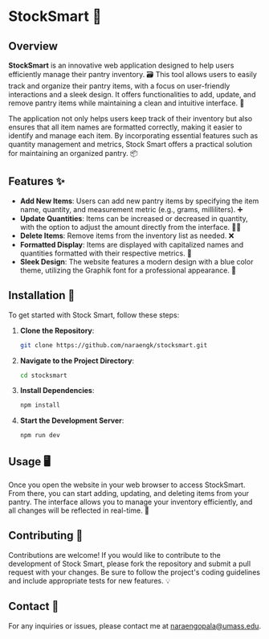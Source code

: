 # StockSmart 🌟

## Overview

**StockSmart** is an innovative web application designed to help users efficiently manage their pantry inventory. 🗃️ This tool allows users to easily track and organize their pantry items, with a focus on user-friendly interactions and a sleek design. It offers functionalities to add, update, and remove pantry items while maintaining a clean and intuitive interface. 🧹

The application not only helps users keep track of their inventory but also ensures that all item names are formatted correctly, making it easier to identify and manage each item. By incorporating essential features such as quantity management and metrics, Stock Smart offers a practical solution for maintaining an organized pantry. 📦

## Features ✨

- **Add New Items**: Users can add new pantry items by specifying the item name, quantity, and measurement metric (e.g., grams, milliliters). ➕
- **Update Quantities**: Items can be increased or decreased in quantity, with the option to adjust the amount directly from the interface. 🔼🔽
- **Delete Items**: Remove items from the inventory list as needed. ❌
- **Formatted Display**: Items are displayed with capitalized names and quantities formatted with their respective metrics. 📝
- **Sleek Design**: The website features a modern design with a blue color theme, utilizing the Graphik font for a professional appearance. 🎨

## Installation 🚀

To get started with Stock Smart, follow these steps:

1. **Clone the Repository**:
   ```bash
   git clone https://github.com/naraengk/stocksmart.git
   ```
2. **Navigate to the Project Directory**:
   ```bash
   cd stocksmart
   ```
3. **Install Dependencies**:
   ```bash
   npm install
   ```
4. **Start the Development Server**:
   ```bash
   npm run dev
   ```

## Usage 🖥️

Once you open the website in your web browser to access StockSmart. From there, you can start adding, updating, and deleting items from your pantry. The interface allows you to manage your inventory efficiently, and all changes will be reflected in real-time. 🌟

## Contributing 🤝

Contributions are welcome! If you would like to contribute to the development of Stock Smart, please fork the repository and submit a pull request with your changes. Be sure to follow the project's coding guidelines and include appropriate tests for new features. 💡

## Contact 📧

For any inquiries or issues, please contact me at naraengopala@umass.edu.

